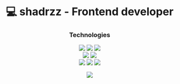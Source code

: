 <h1 align="center">💻 shadrzz - Frontend developer </h1>

<h3 align="center">Technologies</h1>
<div align="center">
  <div>
    <img src="https://img.shields.io/badge/HTML5-090909?style=for-the-badge&logo=html5&logoColor=E34F26">
    <img src="https://img.shields.io/badge/CSS3-090909?style=for-the-badge&logo=css3&logoColor=1572B6">
    <img src="https://img.shields.io/badge/Sass-090909?style=for-the-badge&logo=sass&logoColor=CC6699">
  </div>
  <div>
    <img src="https://img.shields.io/badge/JavaScript-090909?style=for-the-badge&logo=javascript&logoColor=F7DF1E">
    <img src="https://img.shields.io/badge/TypeScript-090909?style=for-the-badge&logo=typescript&logoColor=007ACC">
  </div>
  <div>
    <img src="https://img.shields.io/badge/React-090909?style=for-the-badge&logo=react&logoColor=61DAFB">
    <img src="https://img.shields.io/badge/React_Router-090909?style=for-the-badge&logo=react-router&logoColor=CA4245">
    <img src="https://img.shields.io/badge/Tailwind_CSS-090909?style=for-the-badge&logo=tailwind-css&logoColor=38B2AC">
  </div>
</p>


<p align="center">
  <img src="https://github-readme-stats.vercel.app/api/top-langs/?username=shadrzz&layout=compact&theme=bear&hide_border=true">
</p>
